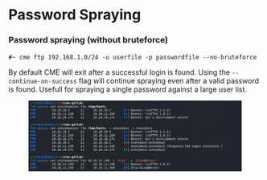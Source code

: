 # Password Spraying

### Password spraying (without bruteforce)

```
#~ cme ftp 192.168.1.0/24 -u userfile -p passwordfile --no-bruteforce
```

By default CME will exit after a successful login is found. Using the `--continue-on-success` flag will continue spraying even after a valid password is found. Usefull for spraying a single password against a large user list.

<figure><img src="../../../../../.gitbook/assets/image (30).png" alt=""><figcaption></figcaption></figure>

